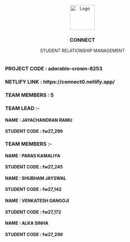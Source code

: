 <br/>
<p align="center">
  <a href="https://github.com/ShaanCoding/ReadME-Generator">
    <img src="https://imgtr.ee/images/2023/07/24/3194f7cfb0235da2b12e46c66d32f965.png" alt="Logo" width="80" height="80">
  </a>

  <h3 align="center">CONNECT</h3>

  <p align="center">
    STUDENT RELATIONSHIP MANAGEMENT
    <br/>
    <br/>
  </p>
</p>

<h3 >PROJECT CODE : adorable-crown-8253</h3>
<h3 >NETLIFY LINK : https://connect0.netlify.app/</h3>
<h3 >TEAM MEMBERS : 5</h3>
<h3 >TEAM LEAD :-</h3>
<h4>NAME : JAYACHANDRAN RAMU</h4>
<h4>STUDENT CODE : fw27_299</h4>
<h3 >TEAM MEMBERS :-</h3> 
<h4>NAME : PARAS KAMALIYA</h4>
<h4>STUDENT CODE : fw27_245</h4>
<h4>NAME : SHUBHAM JAYSWAL</h4>
<h4>STUDENT CODE : fw27_142</h4>
<h4>NAME : VENKATESH GANGOJI</h4>
<h4>STUDENT CODE : fw27_172</h4>
<h4>NAME : ALKA SINHA</h4>
<h4>STUDENT CODE : fw27_299</h4>



